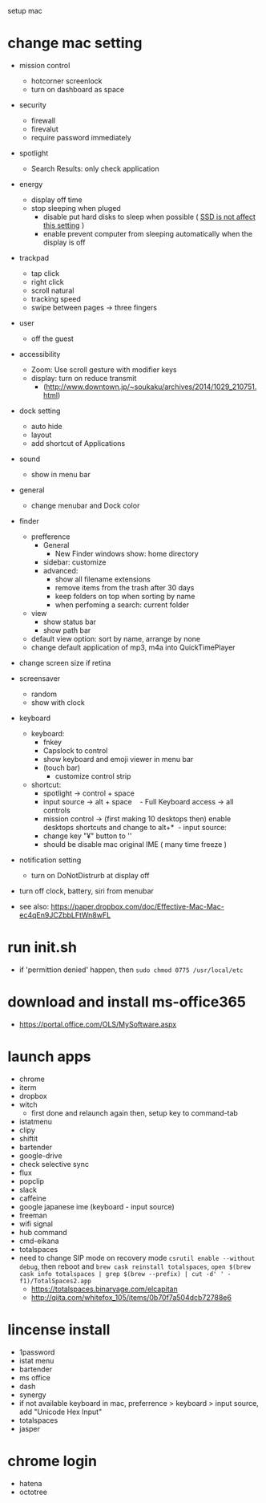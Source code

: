 setup mac

# change mac setting
- mission control
  - hotcorner screenlock
  - turn on dashboard as space
- security
  - firewall
  - firevalut
  - require password immediately
- spotlight
  - Search Results: only check  application
- energy
  - display off time
  - stop sleeping when pluged
    - disable put hard disks to sleep when possible ( [SSD is not affect this setting](https://support.apple.com/en-us/HT202824) )
    - enable prevent computer from sleeping automatically when the display is off
- trackpad
  - tap click
  - right click
  - scroll natural
  - tracking speed
  - swipe between pages -> three fingers
- user
  - off the guest
- accessibility
  - Zoom: Use scroll gesture with modifier keys
  - display: turn on reduce transmit
    - (http://www.downtown.jp/~soukaku/archives/2014/1029_210751.html)
- dock setting
  - auto hide
  - layout
  - add shortcut of Applications 
- sound
  - show in menu bar
- general
  - change menubar and Dock color
- finder
  - prefference
    - General
      - New Finder windows show: home directory
    - sidebar: customize
    - advanced:
      - show all filename extensions
      - remove items from the trash after 30 days
      - keep folders on top when sorting by name
      - when perfoming a search: current folder
  - view
    - show status bar
    - show path bar
  - default view option: sort by name, arrange by none
  - change default application of mp3, m4a into QuickTimePlayer
- change screen size if retina
- screensaver
  - random
  - show with clock
- keyboard
  - keyboard:
    - fnkey
    - Capslock to control
    - show keyboard and emoji viewer in menu bar
    - (touch bar)
      - customize control strip
  - shortcut:
    - spotlight -> control + space
    - input source -> alt + space
    - Full Keyboard access -> all controls
    - mission control -> (first making 10 desktops then) enable desktops shortcuts and change to alt+*
  - input source:
    - change key "¥" button to '\'
    - should be disable mac original IME ( many time freeze )
- notification setting
  - turn on DoNotDistrurb at display off
- turn off clock, battery, siri from menubar

- see also: https://paper.dropbox.com/doc/Effective-Mac-Mac-ec4qEn9JCZbbLFtWn8wFL

# run init.sh
 - if 'permittion denied' happen, then `sudo chmod 0775 /usr/local/etc`

# download and install ms-office365
  - https://portal.office.com/OLS/MySoftware.aspx

# launch apps
 - chrome
 - iterm
 - dropbox
 - witch
   - first done and relaunch again then, setup key to command-tab 
 - istatmenu
 - clipy
 - shiftit
 - bartender
 - google-drive
  - check selective sync
 - flux
 - popclip
 - slack
 - caffeine
 - google japanese ime (keyboard - input source)
 - freeman
 - wifi signal
 - hub command
 - cmd-eikana
 - totalspaces
  - need to change SIP mode on recovery mode `csrutil enable --without debug`, then reboot and `brew cask reinstall totalspaces`, `open $(brew cask info totalspaces | grep $(brew --prefix) | cut -d' ' -f1)/TotalSpaces2.app`
    - https://totalspaces.binaryage.com/elcapitan
    - http://qiita.com/whitefox_105/items/0b70f7a504dcb72788e6

# lincense install
 - 1password
 - istat menu
 - bartender
 - ms office
 - dash
 - synergy
  - if not available keyboard in mac, preferrence > keyboard > input source, add "Unicode Hex Input"
 - totalspaces
 - jasper

# chrome login
 - hatena
 - octotree
